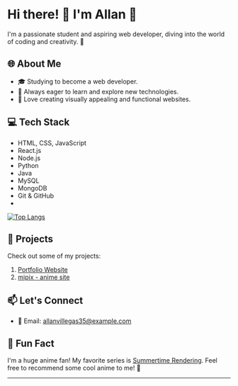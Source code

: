 # Hi there! 👋 I'm Allan 🌟

I'm a passionate student and aspiring web developer, diving into the world of coding and creativity. 🚀

## 🌐 About Me

- 🎓 Studying to become a web developer.
- 🚀 Always eager to learn and explore new technologies.
- 🌈 Love creating visually appealing and functional websites.

## 💻 Tech Stack

- HTML, CSS, JavaScript
- React.js
- Node.js
- Python
- Java
- MySQL
- MongoDB
- Git & GitHub
- 
 [![Top Langs](https://github-readme-stats.vercel.app/api/top-langs/?username=Vinceclave&layout=compact&theme=vision-friendly-dark)](https://github.com/axxyyl/github-readme-stats)

## 🚀 Projects

Check out some of my projects:

1. [Portfolio Website](https://qiwi-mu.vercel.app/)
2. [mipix - anime site](https://mipix.vercel.app)


## 📫 Let's Connect
- 📧 Email: allanvillegas35@example.com

## 🌟 Fun Fact

I'm a huge anime fan! My favorite series is [Summertime Rendering](https://mipix.vercel.app/anime/129201). Feel free to recommend some cool anime to me! 🌸

---

